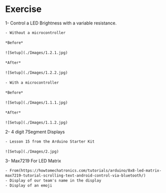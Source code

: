 # Exercise 
 
 
1- Control a LED Brightness with a variable resistance.

	- Without a microcontroller
	
	*Before*
	
	![Setup](./Images/1.2.1.jpg)
	
	*After*
	
	![Setup](./Images/1.2.2.jpg)

	- With a microcontroller
	
	*Before*
	
	![Setup](./Images/1.1.1.jpg)
	
	*After*
	
	![Setup](./Images/1.1.2.jpg)

2- 4 digit 7Segment Displays  

	- Lesson 15 from the Arduino Starter Kit
	
	![Setup](./Images/2.jpg)

3- Max7219 For LED Matrix

	- From(https://howtomechatronics.com/tutorials/arduino/8x8-led-matrix-max7219-tutorial-scrolling-text-android-control-via-bluetooth/)
	- Display of our team's name in the display
	- Display of an emoji
